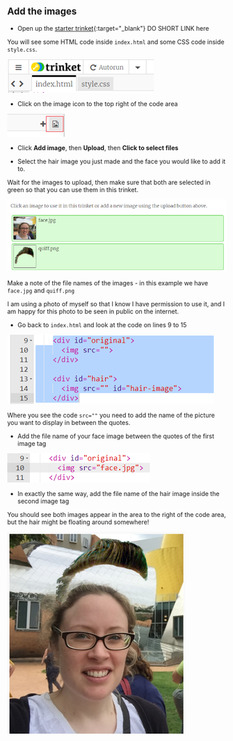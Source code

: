 ## Add the images

+ Open up the [starter trinket](https://trinket.io/html/5aeb013eaa){:target="_blank"} DO SHORT LINK here

You will see some HTML code inside `index.html` and some CSS code inside `style.css`.

![Starter code](images/starter-code.png)

+ Click on the image icon to the top right of the code area

![Image icon](images/image-icon.png)

+ Click **Add image**, then **Upload**, then **Click to select files**

+ Select the hair image you just made and the face you would like to add it to.

Wait for the images to upload, then make sure that both are selected in green so that you can use them in this trinket.

![Selected in green](images/green-images.png)

Make a note of the file names of the images - in this example we have `face.jpg` and `quiff.png`

I am using a photo of myself so that I know I have permission to use it, and I am happy for this photo to be seen in public on the internet.

+ Go back to `index.html` and look at the code on lines 9 to 15

![Image code](images/image-code.png)

Where you see the code `src=""` you need to add the name of the picture you want to display in between the quotes.

+ Add the file name of your face image between the quotes of the first image tag

![Add the face image](images/original-image.png)

+ In exactly the same way, add the file name of the hair image inside the second image tag

You should see both images appear in the area to the right of the code area, but the hair might be floating around somewhere!

![See both images](images/both-images.png)
